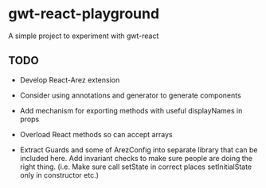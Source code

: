 # gwt-react-playground

A simple project to experiment with gwt-react

## TODO

* Develop React-Arez extension

* Consider using annotations and generator to generate components
* Add mechanism for exporting methods with useful displayNames in props
* Overload React methods so can accept arrays

* Extract Guards and some of ArezConfig into separate library that can be included here.
  Add invariant checks to make sure people are doing the right thing.
  (i.e. Make sure call setState in correct places setInitialState only in constructor etc.)
